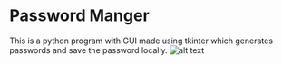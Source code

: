 # Password Manger
This is a python program with GUI made using tkinter which generates passwords and save the password locally.
![alt text](demo_1.png)